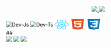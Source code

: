 <div align="center">
  <a href="https://github.com/eumoitinho">
    <img height="180em" src="https://github-readme-stats.vercel.app/api?username=eumoitinho&show_icons=true&theme=dracula&include_all_commits"/>
    <img height="180em" src="https://github-readme-stats.vercel.app/api/top-langs/?username=eumoitinho&layout=compact&langs_count=7&theme=dracula"/>
  </a>
</div>
<div style="display: inline_block"><br>
  <img align="center" alt="Dev-Js" height="30" width="40" src="https://cdn.jsdelivr.net/gh/devicons/devicon@latest/icons/javascript/javascript-original.svg""/>
  <img align="center" alt="Dev-Ts" height="30" width="40" src="https://cdn.jsdelivr.net/gh/devicons/devicon@latest/icons/typescript/typescript-original.svg"/>
  
          
  <img align="center" alt="Dev-React" height="30" width="40" src="https://raw.githubusercontent.com/devicons/devicon/master/icons/react/react-original.svg"/>
  <img align="center" alt="Dev-HTML" height="30" width="40" src="https://raw.githubusercontent.com/devicons/devicon/master/icons/html5/html5-original.svg"/>
  <img align="center" alt="Dev-CSS" height="30" width="40" src="https://raw.githubusercontent.com/devicons/devicon/master/icons/css3/css3-original.svg"/>
  <br/>
</div>
##
<div>
  <a href="https://instagram.com/eumoitinho" target="_blank"><img src="https://img.shields.io/badge/-Instagram-%23E4405F?style=for-the-badge&logo=instagram&logoColor=white"/></a>
  <a href="mailto:joao.silva489@academico.ufgd.edu.br"><img src="https://img.shields.io/badge/-Gmail-%23333?style=for-the-badge&logo=gmail&logoColor=white"/></a>
  <a href="https://www.linkedin.com/in/eumoitinho/" target="_blank"><img src="https://img.shields.io/badge/-LinkedIn-%230077B5?style=for-the-badge&logo=linkedin&logoColor=white"/></a>
</div>
